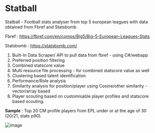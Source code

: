 # Statball

Statball - Football stats analyser from top 5 european leagues with data obtained from Fbref and Statsbomb

Fbref : https://fbref.com/en/comps/Big5/Big-5-European-Leagues-Stats

Statsbomb : https://statsbomb.com/

1. Built-In Data Scraper/ API to pull data from fbref - using C#/webapp
2. Preferred position filtering
3. Combined statscore value
4. Multi resource file processing - for combined statscore value as well
5. Clustering based talent identification
6. Performance/Role analysis
7. Similarity analysis for position/player using Cosine/other similarity  - vector/array based
8. Player scouting based on customisable player profiles and statscore based scouting.


**Sample** : Top 20 CM profile players from EPL under or at the age of 30 (20/21, stats p90).

![image](https://user-images.githubusercontent.com/14120777/126031086-44781317-889b-48c0-ae0c-56a7a881dc8c.png)
